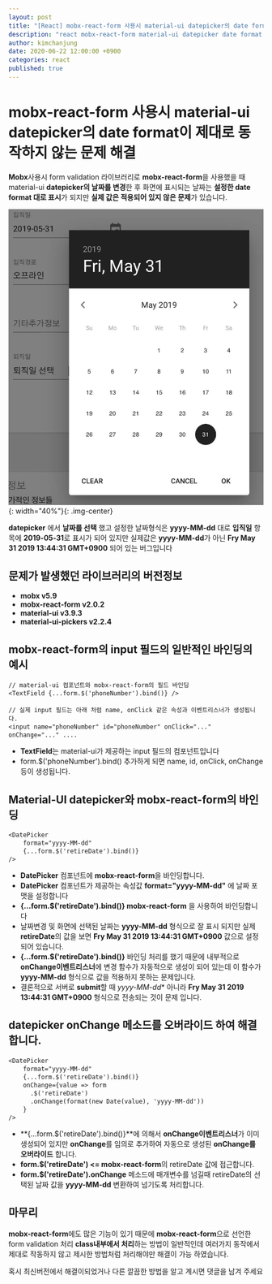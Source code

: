 ```yaml
---
layout: post
title: "[React] mobx-react-form 사용시 material-ui datepicker의 date format이 제대로 동작하지 않는 문제 해결"
description: "react mobx-react-form material-ui datepicker date format bug not working 미동작"
author: kimchanjung
date: 2020-06-22 12:00:00 +0900
categories: react
published: true
---
```


# mobx-react-form 사용시 material-ui datepicker의 date format이 제대로 동작하지 않는 문제 해결
**Mobx**사용시 form validation 라이브러리로 **mobx-react-form**을 사용했을 때 material-ui **datepicker의 날짜를 변경**한 후 화면에 표시되는 날짜는 **설정한 date format 대로 표시**가 되지만 **실제 값은 적용되어 있지 않은 문제**가 있습니다.

![material-ui-datepicker](/post-img/react/material-ui-datepicker.png){: width="40%"}{: .img-center}

**datepicker** 에서 **날짜를 선택** 했고 설정한 날짜형식은 **yyyy-MM-dd** 대로 **입직일** 항목에 **2019-05-31**로 표시가 되어 있지만
실제값은 **yyyy-MM-dd**가 아닌 **Fry May 31 2019 13:44:31 GMT+0900** 되어 있는 버그입니다  

## 문제가 발생했던 라이브러리의 버전정보
- **mobx v5.9**
- **mobx-react-form v2.0.2**
- **material-ui v3.9.3**
- **material-ui-pickers v2.2.4**

## mobx-react-form의 input 필드의 일반적인 바인딩의 예시
```react
// material-ui 컴포넌트와 mobx-react-form의 필드 바인딩
<TextField {...form.$('phoneNumber').bind()} />

// 실제 input 필드는 아래 처럼 name, onClick 같은 속성과 이벤트리스너가 생성됩니다.
<input name="phoneNumber" id="phoneNumber" onClick="..." onChange="..." ....
```
- **TextField**는 material-ui가 제공하는 input 필드의 컴포넌트입니다
- form.$('phoneNumber').bind() 추가하게 되면 name, id, onClick, onChange등이 생성됩니다.

## Material-UI datepicker와 mobx-react-form의 바인딩
```react
<DatePicker
    format="yyyy-MM-dd"
    {...form.$('retireDate').bind()}
/>    
```
- **DatePicker** 컴포넌트에 **mobx-react-form**을 바인딩합니다. 
- **DatePicker** 컴포넌트가 제공하는 속성값 **format="yyyy-MM-dd"** 에 날짜 포맷을 설정합니다
- **{...form.$('retireDate').bind()} mobx-react-form** 을 사용하여 바인딩합니다
- 날짜변경 및 화면에 선택된 날짜는 **yyyy-MM-dd** 형식으로 잘 표시 되지만 실제 **retireDate**의 값을 보면 **Fry May 31 2019 13:44:31 GMT+0900** 값으로 설정되어 있습니다.
- **{...form.$('retireDate').bind()}** 바인딩 처리를 했기 때문에 내부적으로 **onChange이벤트리스너**에 변경 함수가 자동적으로 생성이 되어 있는데 이 함수가 **yyyy-MM-dd** 형식으로 값을 적용하지 못하는 문제입니다.
- 결론적으로 서버로 **submit**할 때 *yyyy-MM-dd** 아니라 **Fry May 31 2019 13:44:31 GMT+0900** 형식으로 전송되는 것이 문제 입니다.

## datepicker onChange 메소드를 오버라이드 하여 해결합니다.
```react
<DatePicker
    format="yyyy-MM-dd"
    {...form.$('retireDate').bind()}
    onChange={value => form
      .$('retireDate')
      .onChange(format(new Date(value), 'yyyy-MM-dd'))
    }
/>    
```
- **{...form.$('retireDate').bind()}**에 의해서 **onChange이벤트리스너**가 이미 생성되어 있지만 **onChange**를 임의로 추가하여 자동으로 생성된 **onChange를 오버라이드** 합니다.
- **form.$('retireDate') <= mobx-react-form**의 retireDate 값에 접근합니다.
- **form.$('retireDate').onChange** 메소드에 매개변수를 넘길때 retireDate의 선택된 날짜 값을 **yyyy-MM-dd** 변환하여 넘기도록 처리합니다.

## 마무리
**mobx-react-form**에도 많은 기능이 있기 때문에 **mobx-react-form**으로 선언한 form validation 처리 **class내부에서 처리**하는 방법이 일반적인데 여러가지 동작에서 제대로 작동하지 않고 제시한 방법처럼 처리해야만 해결이 가능 하였습니다.

혹시 최신버전에서 해결이되었거나 다른 깔끔한 방법을 알고 계시면 댓글을 남겨 주세요



